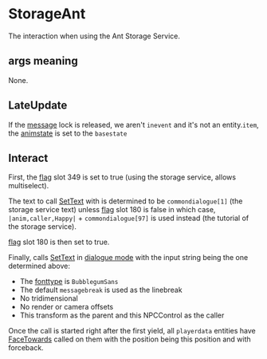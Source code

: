 # StorageAnt
The interaction when using the Ant Storage Service.

## args meaning
None.

## LateUpdate
If the [message](../../SetText/Notable%20states.md#message) lock is released, we aren't `inevent` and it's not an entity.`item`, the [animstate](../EntityControl/Animations/animstate.md) is set to the `basestate`

## Interact
First, the [flag](../../../Flags%20arrays/flags.md) slot 349 is set to true (using the storage service, allows multiselect).

The text to call [SetText](../../../SetText/SetText.md) with is determined to be `commondialogue[1]` (the storage service text) unless [flag](../../../Flags%20arrays/flags.md) slot 180 is false in which case, `|anim,caller,Happy|` + `commondialogue[97]` is used instead (the tutorial of the storage service).

[flag](../../../Flags%20arrays/flags.md) slot 180 is then set to true.

Finally, calls [SetText](../../../SetText/SetText.md) in [dialogue mode](../../../SetText/Dialogue%20mode.md) with the input string being the one determined above:
- The [fonttype](../../../SetText/Notable%20states.md#fonttype) is `BubblegumSans`
- The default `messagebreak` is used as the linebreak
- No tridimensional
- No render or camera offsets
- This transform as the parent and this NPCControl as the caller

Once the call is started right after the first yield, all `playerdata` entities have [FaceTowards](../../EntityControl/EntityControl%20Methods.md#FaceTowards) called on them with the position being this position and with forceback.
